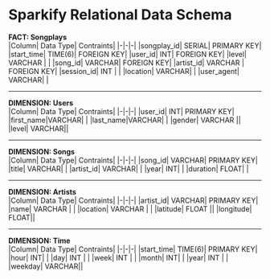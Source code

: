 
# Sparkify Relational Data Schema
**FACT: Songplays**  
|Column| Data Type| Contraints|
|-|-|-|
|songplay_id| SERIAL| PRIMARY KEY|
|start_time| TIME(6)| FOREIGN KEY|
|user_id| INT| FOREIGN KEY|
|level| VARCHAR | |
|song_id| VARCHAR| FOREIGN KEY|
|artist_id| VARCHAR | FOREIGN KEY|
|session_id| INT | |
|location| VARCHAR| |
|user_agent| VARCHAR| |  

---

**DIMENSION: Users**  
|Column| Data Type| Contraints|
|-|-|-|
|user_id| INT| PRIMARY KEY|
|first_name|VARCHAR| |
|last_name|VARCHAR| |
|gender| VARCHAR ||
|level| VARCHAR||

---

**DIMENSION: Songs**  
|Column| Data Type| Contraints|
|-|-|-|
|song_id| VARCHAR| PRIMARY KEY|
|title| VARCHAR| |
|artist_id| VARCHAR| |
|year| INT| |
|duration| FLOAT| |

---

**DIMENSION: Artists**  
|Column| Data Type| Contraints|
|-|-|-|
|artist_id| VARCHAR| PRIMARY KEY|
|name| VARCHAR | |
|location| VARCHAR | |
|latitude| FLOAT ||
|longitude| FLOAT||

---

**DIMENSION: Time**  
|Column| Data Type| Contraints|
|-|-|-|
|start_time| TIME(6)| PRIMARY KEY|
|hour| INT| |
|day| INT | |
|week| INT | |
|month| INT| |
|year| INT | |
|weekday| VARCHAR||